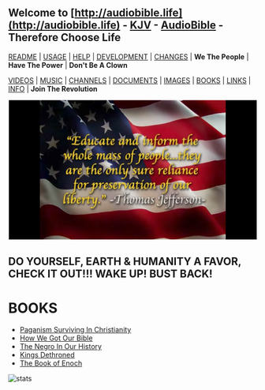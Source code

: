 ## Welcome to [http://audiobible.life](http://audiobible.life) - [KJV](https://github.com/AudioBible/KJV) - [AudioBible](https://github.com/AudioBible/AudioBible) - Therefore Choose Life

[README](README.md) | [USAGE](USAGE.md) | [HELP](HELP.md) | [DEVELOPMENT](DEVELOPMENT.md) | [CHANGES](CHANGES.md) | **We The People** | **Have The Power** | **Don't Be A Clown**

[VIDEOS](VIDEOS.md) | [MUSIC](MUSIC.md) | [CHANNELS](MUSIC.md) | [DOCUMENTS](DOCUMENTS.md) | [IMAGES](IMAGES.md) | [BOOKS](BOOKS.md) | [LINKS](LINKS.md) | [INFO](INFO.md) | **Join The Revolution**

[![thomas-jefferson-educate-and-inform-the-masses-quote](images/thomas-jefferson-educate-and-inform-the-masses-quote.png)](https://www.youtube.com/watch?v=72Lrz0khXP0)

## DO YOURSELF, EARTH & HUMANITY A FAVOR, CHECK IT OUT!!! WAKE UP! BUST BACK!

BOOKS
=====

- [Paganism Surviving In Christianity](https://www.forgottenbooks.com/en/readbook/PaganismSurvivinginChristianity_10066362)
- [How We Got Our Bible](https://www.forgottenbooks.com/en/readbook/HowWeGotOurBible_10038867)
- [The Negro In Our History](https://www.forgottenbooks.com/en/readbook/TheNegroinOurHistory_10101622)
- [Kings Dethroned](https://www.forgottenbooks.com/en/readbook/KingsDethroned_10031911)
- [The Book of Enoch](https://www.forgottenbooks.com/en/readbook/TheBookofEnoch_10152066)

![stats](https://c.statcounter.com/11394990/0/60f4718d/0/)
